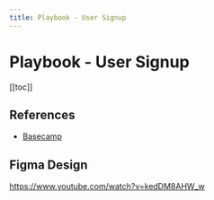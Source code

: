 ```yaml
---
title: Playbook - User Signup
---
```


# Playbook - User Signup

[[toc]]

## References

- [Basecamp](https://basecamp.com/)

## Figma Design

https://www.youtube.com/watch?v=kedDM8AHW_w
